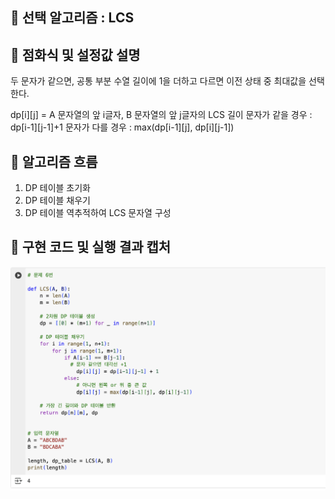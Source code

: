 ## 🔷 선택 알고리즘 : LCS

## 🔹 점화식 및 설정값 설명
두 문자가 같으면, 공통 부분 수열 길이에 1을 더하고 다르면 이전 상태 중 최대값을 선택한다.

dp[i][j] = A 문자열의 앞 i글자, B 문자열의 앞 j글자의 LCS 길이
문자가 같을 경우 : dp[i-1][j-1]+1
문자가 다를 경우 : max(dp[i-1][j], dp[i][j-1])

## 🔹 알고리즘 흐름
1) DP 테이블 초기화
2) DP 테이블 채우기
3) DP 테이블 역추적하여 LCS 문자열 구성

## 🔹 구현 코드 및 실행 결과 캡처
![BFS 실행 결과 캡처](problem6.png)
